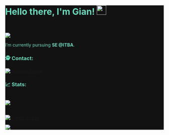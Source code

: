 

<div style="background-color:#121212">
<div style="color:#69DBBF">

# Hello there, I'm Gian! <img src="https://raw.githubusercontent.com/debdutgoswami/debdutgoswami/master/assets/gifs/Hi.gif" width="30px">

<br>

![](https://komarev.com/ghpvc/?username=glpecile&color=blue)<br>

I’m currently pursuing **SE @ITBA**. <br>

### 🕵 Contact:<br>


[![Linkedin Badge](https://img.shields.io/badge/-glpecile-blue?style=flat-square&logo=Linkedin&logoColor=white&link=https://www.linkedin.com/in/glpecile/)](https://www.linkedin.com/in/glpecile/)

### 📈 Stats:


<br>
<a href="https://github.com/glpecile">
<img align="center" src="https://github-readme-stats.vercel.app/api?username=glpecile&show_icons=true&include_all_commits=true&theme=algolia&count_private=true">
</a>
<br><br>

[![GitHub Streak](https://github-readme-streak-stats.herokuapp.com/?user=glpecile&theme=algolia)](https://git.io/streak-stats)

<a href="https://github.com/remcohalman/github-readme-stats">
<img align="center" src="https://github-readme-stats.anuraghazra1.vercel.app/api/top-langs/?username=glpecile&theme=algolia" />
</a>
</div>
</div>
